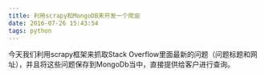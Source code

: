 ```yaml
---
title: 利用scrapy和MongoDB来开发一个爬虫
date: 2016-07-26 15:43:54
tags: python
---
```


今天我们利用scrapy框架来抓取Stack Overflow里面最新的问题（问题标题和网址），并且将这些问题保存到MongoDb当中，直接提供给客户进行查询。
<!--more-->

